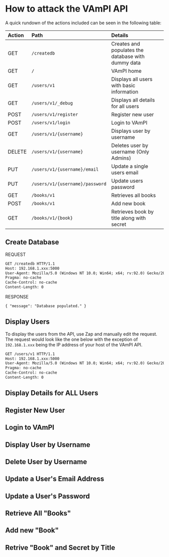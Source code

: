 # How to attack the VAmPI API

A quick rundown of the actions included can be seen in the following table:

|Action |	Path  |	Details |
|:------|:------|:--------|
|GET  | `/createdb`  |Creates and populates the database with dummy data   |
|GET  |	`/`	| VAmPI home  |
|GET  |	`/users/v1` |	Displays all users with basic information |
|GET  |	`/users/v1/_debug`  |  Displays all details for all users |
|POST |	`/users/v1/register`  |	Register new user |
|POST |	`/users/v1/login` |	Login to VAmPI  |
|GET  |	`/users/v1/{username}`  |	Displays user by username |
|DELETE |	`/users/v1/{username}`  |	Deletes user by username (Only Admins)  |
|PUT  |	`/users/v1/{username}/email`  |	Update a single users email |
|PUT  |	`/users/v1/{username}/password` |	Update users password |
|GET  |	`/books/v1` |	Retrieves all books |
|POST |	`/books/v1` |	Add new book  |
|GET  |	`/books/v1/{book}`  |	Retrieves book by title along with secret |

## Create Database

REQUEST
``` html
GET /createdb HTTP/1.1
Host: 192.168.1.xxx:5000
User-Agent: Mozilla/5.0 (Windows NT 10.0; Win64; x64; rv:92.0) Gecko/20100101 Firefox/92.0
Pragma: no-cache
Cache-Control: no-cache
Content-Length: 0
```

RESPONSE
```html
{ "message": "Database populated." }
```

## Display Users

To display the users from the API, use Zap and manually edit the request. The request would look like the one below with the exception of `192.168.1.xxx` being the IP address of 
your host of the VAmPI API.


``` html
GET /users/v1 HTTP/1.1
Host: 192.168.1.xxx:5000
User-Agent: Mozilla/5.0 (Windows NT 10.0; Win64; x64; rv:92.0) Gecko/20100101 Firefox/92.0
Pragma: no-cache
Cache-Control: no-cache
Content-Length: 0
```

## Display Details for ALL Users

## Register New User

## Login to VAmPI

## Display User by Username

## Delete User by Username

## Update a User's Email Address

## Update a User's Password

## Retrieve All "Books"

## Add new "Book"

## Retrive "Book" and Secret by Title
